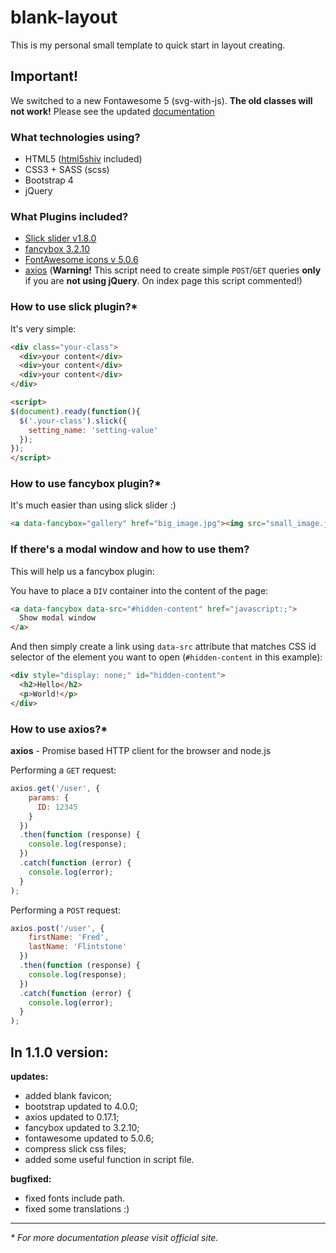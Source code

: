 # blank-layout
This is my personal small template to quick start in layout creating.

## Important!
We switched to a new Fontawesome 5 (svg-with-js).
 **The old classes will not work!**
 Please see the updated [documentation](https://fontawesome.com/how-to-use/svg-with-js)

### What technologies using?
- HTML5 ([html5shiv](https://github.com/afarkas/html5shiv) included)
- CSS3 + SASS (scss)
- Bootstrap 4
- jQuery

### What Plugins included?
- [Slick slider v1.8.0](http://kenwheeler.github.io/slick/)
- [fancybox 3.2.10](http://fancyapps.com/fancybox/3/)
- [FontAwesome icons v 5.0.6](http://fontawesome.com)
- [axios](https://www.npmjs.com/package/axios) (**Warning!** This script need to create simple `POST`/`GET` queries **only** if you are **not using jQuery**. On index page this script commented!)

### How to use slick plugin?*
It's very simple:
```html
<div class="your-class">
  <div>your content</div>
  <div>your content</div>
  <div>your content</div>
</div>

<script>
$(document).ready(function(){
  $('.your-class').slick({
    setting_name: 'setting-value'
  });
});
</script>
```

### How to use fancybox plugin?*
It's much easier than using slick slider :)
```html
<a data-fancybox="gallery" href="big_image.jpg"><img src="small_image.jpg"></a>
```

### If there's a modal window and how to use them?

This will help us a fancybox plugin:

You have to place a `DIV` container into the content of the page:
```html
<a data-fancybox data-src="#hidden-content" href="javascript:;">
  Show modal window
</a>
```

And then simply create a link using `data-src` attribute that matches CSS id selector of the element you want to open (`#hidden-content` in this example):
```html
<div style="display: none;" id="hidden-content">
  <h2>Hello</h2>
  <p>World!</p>
</div>
```

### How to use axios?*
**axios** - Promise based HTTP client for the browser and node.js

Performing a `GET` request:
```javascript
axios.get('/user', {
    params: {
      ID: 12345
    }
  })
  .then(function (response) {
    console.log(response);
  })
  .catch(function (error) {
    console.log(error);
  }
);
```
Performing a `POST` request:
```javascript
axios.post('/user', {
    firstName: 'Fred',
    lastName: 'Flintstone'
  })
  .then(function (response) {
    console.log(response);
  })
  .catch(function (error) {
    console.log(error);
  }
);
```



## In 1.1.0 version:

**updates:**
- added blank favicon;
- bootstrap updated to 4.0.0;
- axios updated to 0.17.1;
- fancybox updated to 3.2.10;
- fontawesome updated to 5.0.6;
- compress slick css files;
- added some useful function in script file.

**bugfixed:**
- fixed fonts include path.
- fixed some translations :)

***

*\* For more documentation please visit official site.*
